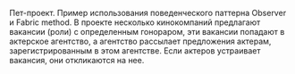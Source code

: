 Пет-проект. Пример использования поведенческого паттерна Observer и Fabric method. 
В проекте несколько кинокомпаний предлагают вакансии (роли) с определенным гонораром, 
эти вакансии попадают в актерское агентство, а агентство рассылает предложения актерам, зарегистрированным в этом агентстве. 
Если актеров устраивает вакансия, они откликаются на нее.

